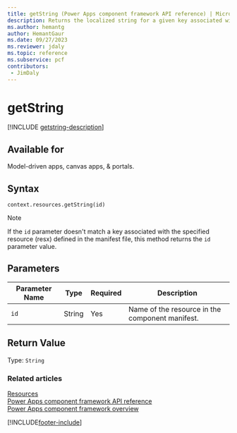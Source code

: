 ```yaml
---
title: getString (Power Apps component framework API reference) | Microsoft Docs
description: Returns the localized string for a given key associated with the specified resource (resx) defined in the manifest file.
ms.author: hemantg
author: HemantGaur
ms.date: 09/27/2023
ms.reviewer: jdaly
ms.topic: reference
ms.subservice: pcf
contributors:
 - JimDaly
---
```


# getString

[!INCLUDE [getstring-description](includes/getstring-description.md)]

## Available for

Model-driven apps, canvas apps, & portals.

## Syntax

`context.resources.getString(id)`

> [!NOTE]
> If the `id` parameter doesn't match a key associated with the specified resource (resx) defined in the manifest file, this method returns the `id` parameter value.

## Parameters

| Parameter Name|Type|Required|Description|
| ------------- |----|--------|-----------|
|`id`|String|Yes|Name of the resource in the component manifest.|

## Return Value

Type: `String`


### Related articles

[Resources](../resources.md)<br/>
[Power Apps component framework API reference](../../reference/index.md)<br/>
[Power Apps component framework overview](../../overview.md)

[!INCLUDE[footer-include](../../../../includes/footer-banner.md)]
